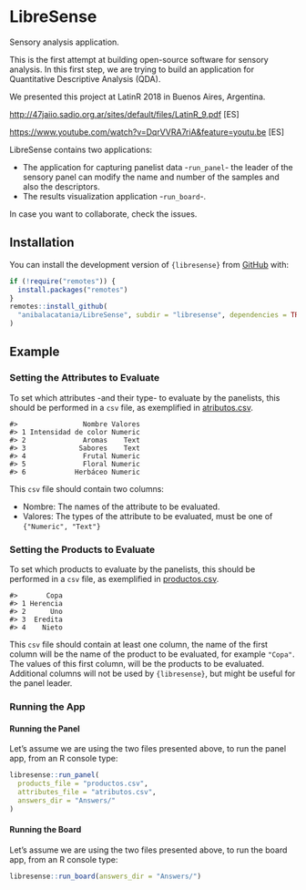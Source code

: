 
# LibreSense

Sensory analysis application.

This is the first attempt at building open-source software for sensory
analysis. In this first step, we are trying to build an application for
Quantitative Descriptive Analysis (QDA).

We presented this project at LatinR 2018 in Buenos Aires, Argentina.

<http://47jaiio.sadio.org.ar/sites/default/files/LatinR_9.pdf> \[ES\]

<https://www.youtube.com/watch?v=DqrVVRA7riA&feature=youtu.be> \[ES\]

LibreSense contains two applications:

-   The application for capturing panelist data -`run_panel`- the leader
    of the sensory panel can modify the name and number of the samples
    and also the descriptors.
-   The results visualization application -`run_board`-.

In case you want to collaborate, check the issues.

## Installation

You can install the development version of `{libresense}` from
[GitHub](https://github.com/) with:

``` r
if (!require("remotes")) {
  install.packages("remotes")
}
remotes::install_github(
  "anibalacatania/LibreSense", subdir = "libresense", dependencies = TRUE
)
```

## Example

### Setting the Attributes to Evaluate

To set which attributes -and their type- to evaluate by the panelists,
this should be performed in a `csv` file, as exemplified in
[atributos.csv](atributos.csv).

    #>                Nombre Valores
    #> 1 Intensidad de color Numeric
    #> 2              Aromas    Text
    #> 3             Sabores    Text
    #> 4              Frutal Numeric
    #> 5              Floral Numeric
    #> 6            Herbáceo Numeric

This `csv` file should contain two columns:

-   Nombre: The names of the attribute to be evaluated.
-   Valores: The types of the attribute to be evaluated, must be one of
    `{"Numeric", "Text"}`

### Setting the Products to Evaluate

To set which products to evaluate by the panelists, this should be
performed in a `csv` file, as exemplified in
[productos.csv](productos.csv).

    #>       Copa
    #> 1 Herencia
    #> 2      Uno
    #> 3  Eredita
    #> 4    Nieto

This `csv` file should contain at least one column, the name of the
first column will be the name of the product to be evaluated, for
example `"Copa"`. The values of this first column, will be the products
to be evaluated. Additional columns will not be used by `{libresense}`,
but might be useful for the panel leader.

### Running the App

#### Running the Panel

Let’s assume we are using the two files presented above, to run the
panel app, from an R console type:

``` r
libresense::run_panel(
  products_file = "productos.csv",
  attributes_file = "atributos.csv",
  answers_dir = "Answers/"
)
```

#### Running the Board

Let’s assume we are using the two files presented above, to run the
board app, from an R console type:

``` r
libresense::run_board(answers_dir = "Answers/")
```
